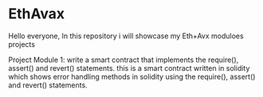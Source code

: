 # EthAvax

Hello everyone,
In this repository i will showcase my Eth+Avx moduloes projects 

Project Module 1:  write a smart contract that implements the require(), assert() and revert() statements.
this is a smart contract written in solidity which shows error handling methods in solidity using the require(), assert() and revert() statements.
